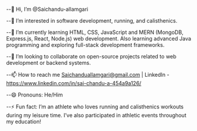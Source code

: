 --👋 Hi, I’m @Saichandu-allamgari

--👀 I’m interested in software development, running, and calisthenics.

--🌱 I’m currently learning HTML, CSS, JavaScript and MERN (MongoDB, Express.js, React, Node.js) web development. Also learning advanced Java programming and exploring full-stack development frameworks.

--💞️ I’m looking to collaborate on open-source projects related to web development or backend systems.

--📫 How to reach me Saichanduallamgari@gmail.com | LinkedIn - https://www.linkedin.com/in/sai-chandu-a-454a9a126/

--😄 Pronouns: He/Him

--⚡ Fun fact: I’m an athlete who loves running and calisthenics workouts during my leisure time. I’ve also participated in athletic events throughout my education!

<!---
Saichandu-allamgari/Saichandu-allamgari is a ✨ special ✨ repository because its `README.md` (this file) appears on your GitHub profile.
You can click the Preview link to take a look at your changes.
--->
